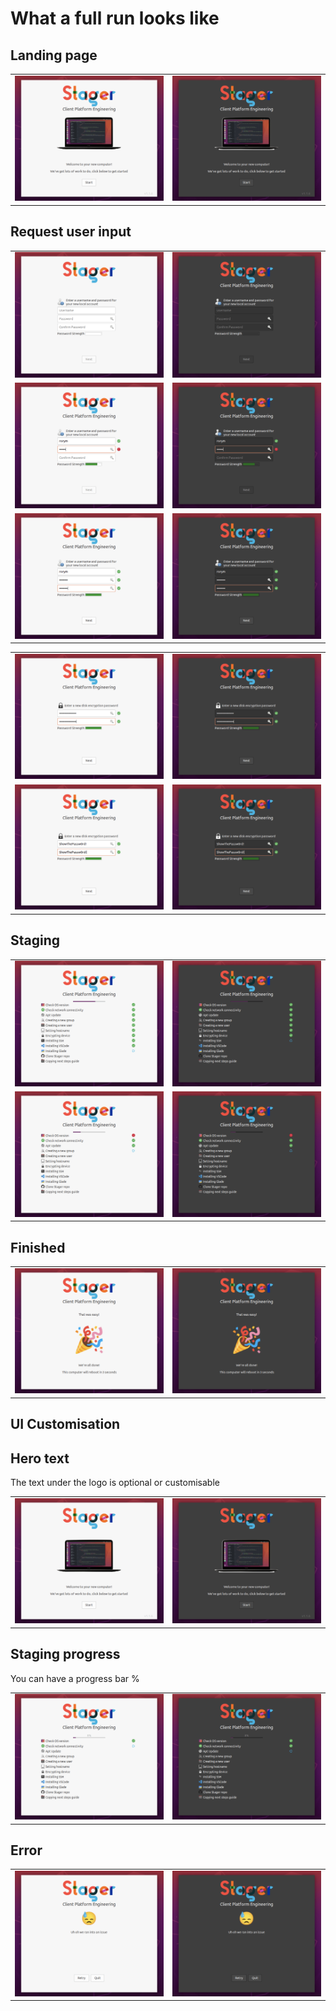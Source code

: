 # What a full run looks like

## Landing page

|||
|-|-|
|![Welcome light](images/welcome_lightgrey_light.png)|![Welcome dark](images/welcome_dimgrey_dark.png)|

## Request user input

|||
|-|-|
|![User input light](images/user_input_blank_light.png)|![User input dark](images/user_input_blank_dark.png)|
|![User input invalid light](images/invalid_user_input_light.png)|![User input invalid dark](images/invalid_user_input_dark.png)|
|![User input valid light](images/user_input_light.png)|![User input valid dark](images/user_input_dark.png)|

|||
|-|-|
|![Encryption input light](images/user_input_crypt_light.png)|![Encryption input dark](images/user_input_crypt_dark.png)|
|![Encryption input light](images/show_password_light.png)|![Encryption input dark](images/show_password_dark.png)|

## Staging

|||
|-|-|
|![Staging light](images/staging_light.png)|![Staging dark](images/staging_dark.png)|
|![Staging light](images/error_staging_light.png)|![Staging dark](images/error_staging_dark.png)|

## Finished

|||
|-|-|
|![Finished light](images/reboot_light.png)|![Finished dark](images/reboot_dark.png)|

## UI Customisation

## Hero text

The text under the logo is optional or customisable

|||
|-|-|
|![Welcome no hero light](images/welcome_no_hero_text_dimgrey_light.png)|![Welcome no hero dark](images/welcome_no_hero_text_dimgrey_dark.png)|

## Staging progress

You can have a progress bar %

|||
|-|-|
|![Staging progress percentage light](images/staging_progress_light.png)|![Staging progress percentage dark](images/staging_progress_dark.png)|

## Error

|||
|-|-|
|![Error light](images/error_page_light.png)|![Error dark](images/error_page_dark.png)|
